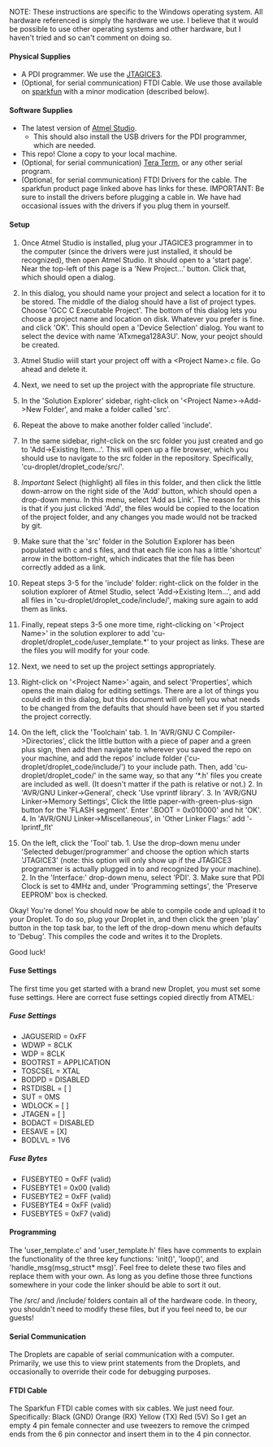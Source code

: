 NOTE: These instructions are specific to the Windows operating system. All hardware referenced is simply the hardware we use. I believe that it would be possible to use other operating systems and other hardware, but I haven't tried and so can't comment on doing so.

#### Physical Supplies
* A PDI programmer. We use the <a href="http://www.digikey.com/product-detail/en/ATATMEL-ICE/ATATMEL-ICE-ND/4753379">JTAGICE3</a>.
* (Optional, for serial communication) FTDI Cable. We use those available on <a href="https://www.sparkfun.com/products/9718">sparkfun</a> with a minor modication (described below).

#### Software Supplies
* The latest version of <a href="http://www.atmel.com/tools/atmelstudio.aspx">Atmel Studio</a>.
  * This should also install the USB drivers for the PDI programmer, which are needed.
* This repo! Clone a copy to your local machine.
* (Optional, for serial communication) <a href="http://ttssh2.sourceforge.jp/index.html.en">Tera Term</a>, or any other serial program.
* (Optional, for serial communication) FTDI Drivers for the cable. The sparkfun product page linked above has links for these. IMPORTANT: Be sure to install the drivers before plugging a cable in. We have had occasional issues with the drivers if you plug them in yourself.

#### Setup

1. Once Atmel Studio is installed, plug your JTAGICE3 programmer in to the computer (since the drivers were just installed, it should be recognized), then open Atmel Studio. It should open to a 'start page'. Near the top-left of this page is a 'New Project...' button. Click that, which should open a dialog. 

2. In this dialog, you should name your project and select a location for it to be stored. The middle of the dialog should have a list of project types. Choose 'GCC C Executable Project'. The bottom of this dialog lets you choose a project name and location on disk. Whatever you prefer is fine. and click 'OK'. This should open a 'Device Selection' dialog. You want to select the device with name 'ATxmega128A3U'. Now, your peojct should be created. 

3. Atmel Studio wiill start your project off with a \<Project Name\>.c file. Go ahead and delete it.

4. Next, we need to set up the project with the appropriate file structure.
  
  1. In the 'Solution Explorer' sidebar, right-click on '\<Project Name\>->Add->New Folder', and make a folder called 'src'.
  2. Repeat the above to make another folder called 'include'.
  3. In the same sidebar, right-click on the src folder you just created and go to 'Add->Existing Item...'. This will open up a file browser, which you should use to navigate to the src folder in the repository. Specifically, 'cu-droplet/droplet_code/src/'.
  4. *Important* Select (highlight) all files in this folder, and then click the little down-arrow on the right side of the 'Add' button, which should open a drop-down menu. In this menu, select 'Add as Link'. The reason for this is that if you just clicked 'Add', the files would be copied to the location of the project folder, and any changes you made would not be tracked by git. 
  5. Make sure that the 'src' folder in the Solution Explorer has been populated with c and s files, and that each file icon has a little 'shortcut' arrow in the bottom-right, which indicates that the file has been correctly added as a link.
  6. Repeat steps 3-5 for the 'include' folder: right-click on the folder in the solution explorer of Atmel Studio, select 'Add->Existing Item...', and add all files in 'cu-droplet/droplet_code/include/', making sure again to add them as links.
  7. Finally, repeat steps 3-5 one more time, right-clicking on '\<Project Name\>' in the solution explorer to add 'cu-droplet/droplet_code/user_template.*' to your project as links. These are the files you will modify for your code.
5. Next, we need to set up the project settings appropriately.

  1. Right-click on '\<Project Name\>' again, and select 'Properties', which opens the main dialog for editing settings. There are a lot of things you could edit in this dialog, but this document will only tell you what needs to be changed from the defaults that should have been set if you started the project correctly.
  2. On the left, click the 'Toolchain' tab.
    1. In 'AVR/GNU C Compiler->Directories', click the little button with a piece of paper and a green plus sign, then add then navigate to wherever you saved the repo on your machine, and add the repos' include folder ('cu-droplet/droplet_code/include/') to your include path. Then, add 'cu-droplet/droplet_code/' in the same way, so that any '*.h' files you create are included as well. (It doesn't matter if the path is relative or not.)
    2. In 'AVR/GNU Linker->General', check 'Use vprintf library'.
    3. In 'AVR/GNU Linker->Memory Settings', Click the little paper-with-green-plus-sign button for the 'FLASH segment'. Enter '.BOOT = 0x010000' and hit 'OK'.
    4. In 'AVR/GNU Linker->Miscellaneous', in 'Other Linker Flags:' add '-lprintf_flt'
  3. On the left, click the 'Tool' tab.
    1. Use the drop-down menu under 'Selected debuger/programmer' and choose the option which starts 'JTAGICE3' (note: this option will only show up if the JTAGICE3 programmer is actually plugged in to and recognized by your machine).
    2. In the 'Interface:' drop-down menu, select 'PDI'. 
    3. Make sure that PDI Clock is set to 4MHz and, under 'Programming settings', the 'Preserve EEPROM' box is checked.

Okay! You're done! You should now be able to compile code and upload it to your Droplet. To do so, plug your Droplet in, and then click the green 'play' button in the top task bar, to the left of the drop-down menu which defaults to 'Debug'. This compiles the code and writes it to the Droplets.

Good luck!

#### Fuse Settings
The first time you get started with a brand new Droplet, you must set some fuse settings. Here are correct fuse settings copied directly from ATMEL: 

##### Fuse Settings
* JAGUSERID = 0xFF
* WDWP = 8CLK
* WDP = 8CLK
* BOOTRST = APPLICATION
* TOSCSEL = XTAL
* BODPD = DISABLED
* RSTDISBL = [ ]
* SUT = 0MS
* WDLOCK = [ ]
* JTAGEN = [ ]
* BODACT = DISABLED
* EESAVE = [X]
* BODLVL = 1V6

##### Fuse Bytes
* FUSEBYTE0 = 0xFF (valid)
* FUSEBYTE1 = 0x00 (valid)
* FUSEBYTE2 = 0xFF (valid)
* FUSEBYTE4 = 0xFF (valid)
* FUSEBYTE5 = 0xF7 (valid)

#### Programming

The 'user_template.c' and 'user_template.h' files have comments to explain the functionality of the three key functions: 'init()', 'loop()', and 'handle_msg(msg_struct* msg)'. Feel free to delete these two files and replace them with your own. As long as you define those three functions somewhere in your code the linker should be able to sort it out.

The /src/ and /include/ folders contain all of the hardware code. In theory, you shouldn't need to modify these files, but if you feel need to, be our guests!

#### Serial Communication

The Droplets are capable of serial communication with a computer. Primarily, we use this to view print statements from the Droplets, and occasionally to override their code for debugging purposes.

#### FTDI Cable

The Sparkfun FTDI cable comes with six cables. We just need four. Specifically:
Black (GND)
Orange (RX)
Yellow (TX)
Red (5V)
So I get an empty 4 pin female connecter and use tweezers to remove the crimped ends from the 6 pin connector and insert them in to the 4 pin connector.
